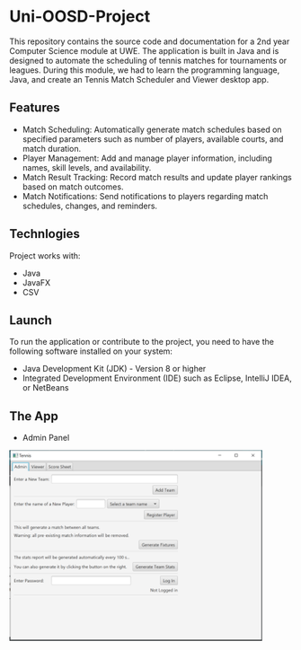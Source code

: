 # Uni-OOSD-Project
This repository contains the source code and documentation for a 2nd year Computer Science module at UWE. The application is built in Java and is designed to automate the scheduling of tennis matches for tournaments or leagues. During this module, we had to learn the programming language, Java, and create an Tennis Match Scheduler and Viewer desktop app.

## Features
* Match Scheduling: Automatically generate match schedules based on specified parameters such as number of players, available courts, and match duration.
* Player Management: Add and manage player information, including names, skill levels, and availability.
* Match Result Tracking: Record match results and update player rankings based on match outcomes.
* Match Notifications: Send notifications to players regarding match schedules, changes, and reminders.

## Technlogies
Project works with:
* Java
* JavaFX
* CSV

## Launch
To run the application or contribute to the project, you need to have the following software installed on your system:
* Java Development Kit (JDK) - Version 8 or higher
* Integrated Development Environment (IDE) such as Eclipse, IntelliJ IDEA, or NetBeans

## The App
* Admin Panel
<img src="/images/MainView.png" width="450">




